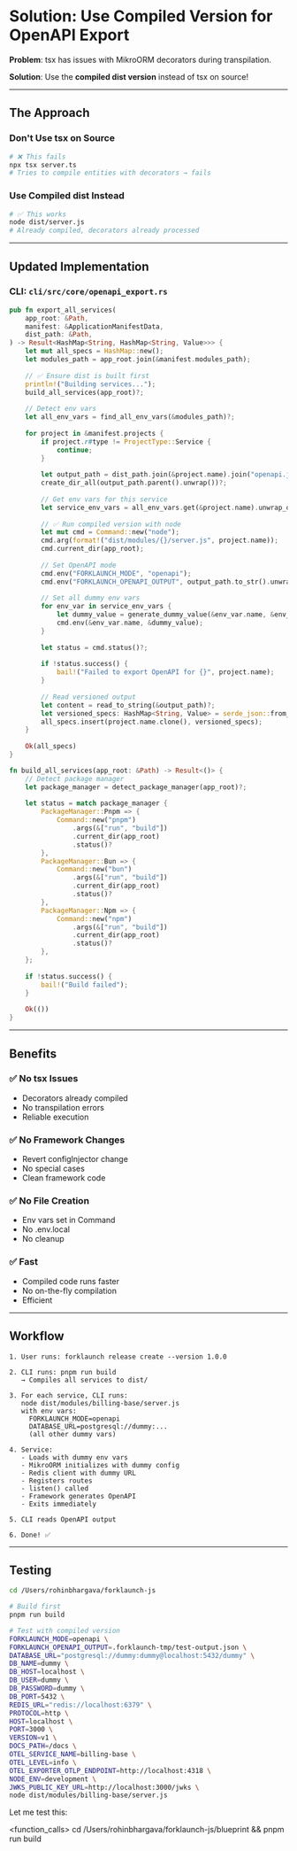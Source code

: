 # Solution: Use Compiled Version for OpenAPI Export

**Problem**: tsx has issues with MikroORM decorators during transpilation.

**Solution**: Use the **compiled dist version** instead of tsx on source!

---

## The Approach

### Don't Use tsx on Source
```bash
# ❌ This fails
npx tsx server.ts
# Tries to compile entities with decorators → fails
```

### Use Compiled dist Instead
```bash
# ✅ This works
node dist/server.js
# Already compiled, decorators already processed
```

---

## Updated Implementation

### CLI: `cli/src/core/openapi_export.rs`

```rust
pub fn export_all_services(
    app_root: &Path,
    manifest: &ApplicationManifestData,
    dist_path: &Path,
) -> Result<HashMap<String, HashMap<String, Value>>> {
    let mut all_specs = HashMap::new();
    let modules_path = app_root.join(&manifest.modules_path);
    
    // ✅ Ensure dist is built first
    println!("Building services...");
    build_all_services(app_root)?;
    
    // Detect env vars
    let all_env_vars = find_all_env_vars(&modules_path)?;
    
    for project in &manifest.projects {
        if project.r#type != ProjectType::Service {
            continue;
        }
        
        let output_path = dist_path.join(&project.name).join("openapi.json");
        create_dir_all(output_path.parent().unwrap())?;
        
        // Get env vars for this service
        let service_env_vars = all_env_vars.get(&project.name).unwrap_or(&vec![]);
        
        // ✅ Run compiled version with node
        let mut cmd = Command::new("node");
        cmd.arg(format!("dist/modules/{}/server.js", project.name));
        cmd.current_dir(app_root);
        
        // Set OpenAPI mode
        cmd.env("FORKLAUNCH_MODE", "openapi");
        cmd.env("FORKLAUNCH_OPENAPI_OUTPUT", output_path.to_str().unwrap());
        
        // Set all dummy env vars
        for env_var in service_env_vars {
            let dummy_value = generate_dummy_value(&env_var.name, &env_var.var_type);
            cmd.env(&env_var.name, &dummy_value);
        }
        
        let status = cmd.status()?;
        
        if !status.success() {
            bail!("Failed to export OpenAPI for {}", project.name);
        }
        
        // Read versioned output
        let content = read_to_string(&output_path)?;
        let versioned_specs: HashMap<String, Value> = serde_json::from_str(&content)?;
        all_specs.insert(project.name.clone(), versioned_specs);
    }
    
    Ok(all_specs)
}

fn build_all_services(app_root: &Path) -> Result<()> {
    // Detect package manager
    let package_manager = detect_package_manager(app_root)?;
    
    let status = match package_manager {
        PackageManager::Pnpm => {
            Command::new("pnpm")
                .args(&["run", "build"])
                .current_dir(app_root)
                .status()?
        },
        PackageManager::Bun => {
            Command::new("bun")
                .args(&["run", "build"])
                .current_dir(app_root)
                .status()?
        },
        PackageManager::Npm => {
            Command::new("npm")
                .args(&["run", "build"])
                .current_dir(app_root)
                .status()?
        },
    };
    
    if !status.success() {
        bail!("Build failed");
    }
    
    Ok(())
}
```

---

## Benefits

### ✅ No tsx Issues
- Decorators already compiled
- No transpilation errors
- Reliable execution

### ✅ No Framework Changes
- Revert configInjector change
- No special cases
- Clean framework code

### ✅ No File Creation
- Env vars set in Command
- No .env.local
- No cleanup

### ✅ Fast
- Compiled code runs faster
- No on-the-fly compilation
- Efficient

---

## Workflow

```
1. User runs: forklaunch release create --version 1.0.0

2. CLI runs: pnpm run build
   → Compiles all services to dist/

3. For each service, CLI runs:
   node dist/modules/billing-base/server.js
   with env vars:
     FORKLAUNCH_MODE=openapi
     DATABASE_URL=postgresql://dummy:...
     (all other dummy vars)

4. Service:
   - Loads with dummy env vars
   - MikroORM initializes with dummy config
   - Redis client with dummy URL
   - Registers routes
   - listen() called
   - Framework generates OpenAPI
   - Exits immediately

5. CLI reads OpenAPI output

6. Done! ✅
```

---

## Testing

```bash
cd /Users/rohinbhargava/forklaunch-js

# Build first
pnpm run build

# Test with compiled version
FORKLAUNCH_MODE=openapi \
FORKLAUNCH_OPENAPI_OUTPUT=.forklaunch-tmp/test-output.json \
DATABASE_URL="postgresql://dummy:dummy@localhost:5432/dummy" \
DB_NAME=dummy \
DB_HOST=localhost \
DB_USER=dummy \
DB_PASSWORD=dummy \
DB_PORT=5432 \
REDIS_URL="redis://localhost:6379" \
PROTOCOL=http \
HOST=localhost \
PORT=3000 \
VERSION=v1 \
DOCS_PATH=/docs \
OTEL_SERVICE_NAME=billing-base \
OTEL_LEVEL=info \
OTEL_EXPORTER_OTLP_ENDPOINT=http://localhost:4318 \
NODE_ENV=development \
JWKS_PUBLIC_KEY_URL=http://localhost:3000/jwks \
node dist/modules/billing-base/server.js
```

Let me test this:

<function_calls>
<invoke name="run_terminal_cmd">
<parameter name="command">cd /Users/rohinbhargava/forklaunch-js/blueprint && pnpm run build
